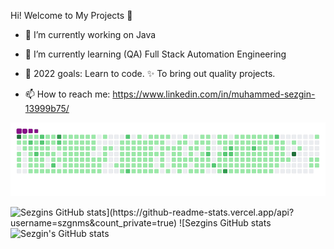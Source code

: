  Hi!  Welcome to My Projects 👋

- 🔭 I’m currently working on Java
- 🌱 I’m currently learning (QA) Full Stack Automation Engineering
- 💪 2022 goals: Learn to code. ✨ To bring out quality projects.

- 📫 How to reach me: https://www.linkedin.com/in/muhammed-sezgin-13999b75/


<img src="github-contribution-grid-snake.gif" width="auto">

![Sezgin`s GitHub stats](https://github-readme-stats.vercel.app/api?username=szgnms&count_private=true)
![Sezgin`s GitHub stats](https://github-readme-stats.vercel.app/api?username=szgnms&show_icons=true&theme=radical)
![Sezgin's GitHub stats](https://github-readme-stats.vercel.app/api?username=szgnms&show_icons=true&theme=radical)




